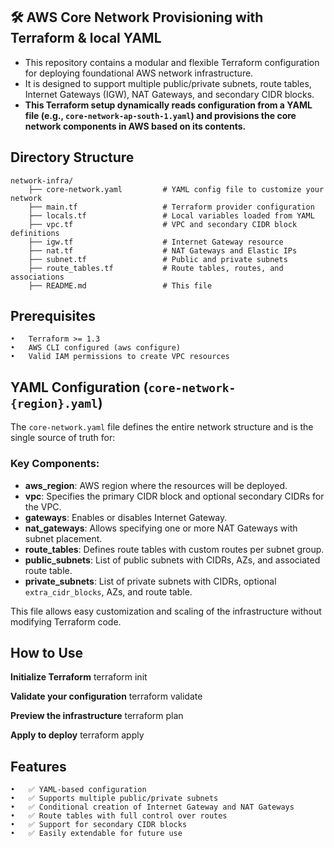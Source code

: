 ## 🛠️ AWS Core Network Provisioning with Terraform & local YAML

- This repository contains a modular and flexible Terraform configuration for deploying foundational AWS network infrastructure. 
- It is designed to support multiple public/private subnets, route tables, Internet Gateways (IGW), NAT Gateways, and secondary CIDR blocks. 
- **This Terraform setup dynamically reads configuration from a YAML file (e.g., `core-network-ap-south-1.yaml`) and provisions the core network components in AWS based on its contents.**

## Directory Structure

```
network-infra/
    ├── core-network.yaml         # YAML config file to customize your network
    ├── main.tf                   # Terraform provider configuration
    ├── locals.tf                 # Local variables loaded from YAML
    ├── vpc.tf                    # VPC and secondary CIDR block definitions
    ├── igw.tf                    # Internet Gateway resource
    ├── nat.tf                    # NAT Gateways and Elastic IPs
    ├── subnet.tf                 # Public and private subnets
    ├── route_tables.tf           # Route tables, routes, and associations
    ├── README.md                 # This file
```

## Prerequisites

	•	Terraform >= 1.3
	•	AWS CLI configured (aws configure)
	•	Valid IAM permissions to create VPC resources

## YAML Configuration (`core-network-{region}.yaml`)

The `core-network.yaml` file defines the entire network structure and is the single source of truth for:

### Key Components:
- **aws_region**: AWS region where the resources will be deployed.
- **vpc**: Specifies the primary CIDR block and optional secondary CIDRs for the VPC.
- **gateways**: Enables or disables Internet Gateway.
- **nat_gateways**: Allows specifying one or more NAT Gateways with subnet placement.
- **route_tables**: Defines route tables with custom routes per subnet group.
- **public_subnets**: List of public subnets with CIDRs, AZs, and associated route table.
- **private_subnets**: List of private subnets with CIDRs, optional `extra_cidr_blocks`, AZs, and route table.

This file allows easy customization and scaling of the infrastructure without modifying Terraform code.

## How to Use
**Initialize Terraform**
terraform init

**Validate your configuration**
terraform validate

**Preview the infrastructure**
terraform plan

**Apply to deploy**
terraform apply


## Features
	•	✅ YAML-based configuration
	•	✅ Supports multiple public/private subnets
	•	✅ Conditional creation of Internet Gateway and NAT Gateways
	•	✅ Route tables with full control over routes
	•	✅ Support for secondary CIDR blocks
	•	✅ Easily extendable for future use